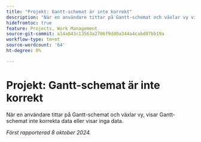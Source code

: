 ```yaml
---
title: "Projekt: Gantt-schemat är inte korrekt"
description: "När en användare tittar på Gantt-schemat och växlar vy visar Gantt-schemat inte korrekta data, eller så visas inga data. "
hidefromtoc: true
feature: Projects, Work Management
source-git-commit: a14a043c13563a2706f9dd0a344a4cabd07bb19a
workflow-type: tm+mt
source-wordcount: '64'
ht-degree: 0%

---
```



# Projekt: Gantt-schemat är inte korrekt

När en användare tittar på Gantt-schemat och växlar vy, visar Gantt-schemat inte korrekta data eller visar inga data.

_Först rapporterad 8 oktober 2024._
